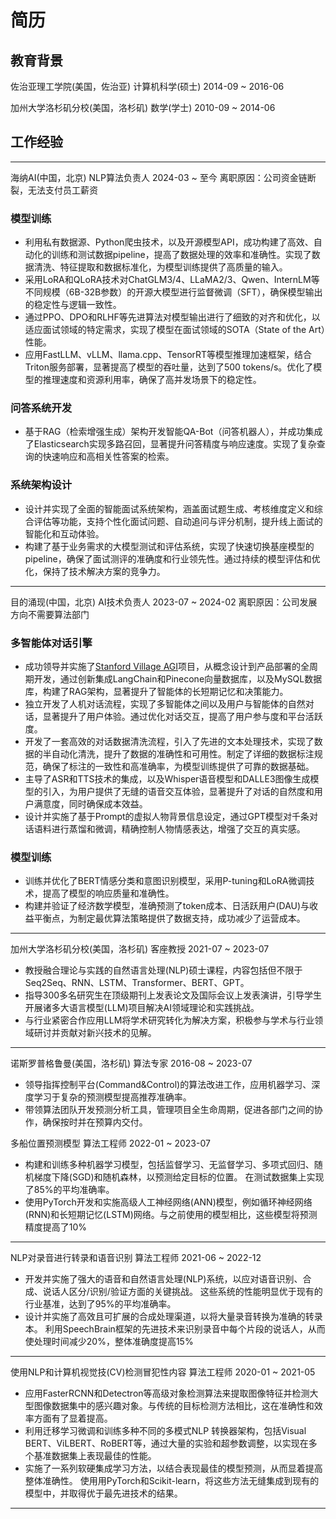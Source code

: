 # 简历

## 教育背景

佐治亚理工学院(美国，佐治亚)
计算机科学(硕士)
2014-09 ~ 2016-06

加州大学洛杉矶分校(美国，洛杉矶)
数学(学士)
2010-09 ~ 2014-06

## 工作经验

---
海纳AI(中国，北京)
NLP算法负责人
2024-03 ~ 至今
离职原因：公司资金链断裂，无法支付员工薪资

### 模型训练

- 利用私有数据源、Python爬虫技术，以及开源模型API，成功构建了高效、自动化的训练和测试数据pipeline，提高了数据处理的效率和准确性。实现了数据清洗、特征提取和数据标准化，为模型训练提供了高质量的输入。
- 采用LoRA和QLoRA技术对ChatGLM3/4、LLaMA2/3、Qwen、InternLM等不同规模（6B-32B参数）的开源大模型进行监督微调（SFT），确保模型输出的稳定性与逻辑一致性。
- 通过PPO、DPO和RLHF等先进算法对模型输出进行了细致的对齐和优化，以适应面试领域的特定需求，实现了模型在面试领域的SOTA（State of the Art）性能。
- 应用FastLLM、vLLM、llama.cpp、TensorRT等模型推理加速框架，结合Triton服务部署，显著提高了模型的吞吐量，达到了500 tokens/s。优化了模型的推理速度和资源利用率，确保了高并发场景下的稳定性。

### 问答系统开发

- 基于RAG（检索增强生成）架构开发智能QA-Bot（问答机器人），并成功集成了Elasticsearch实现多路召回，显著提升问答精度与响应速度。实现了复杂查询的快速响应和高相关性答案的检索。

### 系统架构设计

- 设计并实现了全面的智能面试系统架构，涵盖面试题生成、考核维度定义和综合评估等功能，支持个性化面试问题、自动追问与评分机制，提升线上面试的智能化和互动体验。
- 构建了基于业务需求的大模型测试和评估系统，实现了快速切换基座模型的pipeline，确保了面试测评的准确度和行业领先性。通过持续的模型评估和优化，保持了技术解决方案的竞争力。

---

目的涌现(中国，北京)
AI技术负责人
2023-07 ~ 2024-02
离职原因：公司发展方向不需要算法部门

### 多智能体对话引擎

- 成功领导并实施了[Stanford Village AGI](https://arxiv.org/abs/2304.03442)项目，从概念设计到产品部署的全周期开发，通过创新集成LangChain和Pinecone向量数据库，以及MySQL数据库，构建了RAG架构，显著提升了智能体的长短期记忆和决策能力。
- 独立开发了人机对话流程，实现了多智能体之间以及用户与智能体的自然对话，显著提升了用户体验。通过优化对话交互，提高了用户参与度和平台活跃度。
- 开发了一套高效的对话数据清洗流程，引入了先进的文本处理技术，实现了数据的半自动化清洗，提升了数据的准确性和可用性。制定了详细的数据标注规范，确保了标注的一致性和高准确率，为模型训练提供了可靠的数据基础。
- 主导了ASR和TTS技术的集成，以及Whisper语音模型和DALLE3图像生成模型的引入，为用户提供了无缝的语音交互体验，显著提升了对话的自然度和用户满意度，同时确保成本效益。
- 设计并实施了基于Prompt的虚拟人物背景信息设定，通过GPT模型对千条对话语料进行蒸馏和微调，精确控制人物情感表达，增强了交互的真实感。

### 模型训练

- 训练并优化了BERT情感分类和意图识别模型，采用P-tuning和LoRA微调技术，提高了模型的响应质量和准确性。
- 构建并验证了经济数学模型，准确预测了token成本、日活跃用户(DAU)与收益平衡点，为制定最优算法策略提供了数据支持，成功减少了运营成本。

---

加州大学洛杉矶分校(美国，洛杉矶)
客座教授
2021-07 ~ 2023-07

- 教授融合理论与实践的自然语言处理(NLP)硕士课程，内容包括但不限于Seq2Seq、RNN、LSTM、Transformer、BERT、GPT。
- 指导300多名研究生在顶级期刊上发表论文及国际会议上发表演讲，引导学生开展诸多大语言模型(LLM)项目解决AI领域理论和实践挑战。
- 与行业紧密合作应用LLM将学术研究转化为解决方案，积极参与学术与行业领域研讨并贡献对新兴技术的见解。

---

诺斯罗普格鲁曼(美国，洛杉矶)
算法专家
2016-08 ~ 2023-07

- 领导指挥控制平台(Command&Control)的算法改进工作，应用机器学习、深度学习于复杂的预测模型提高推荐准确率。
- 带领算法团队开发预测分析工具，管理项目全生命周期，促进各部门之间的协作，确保按时并在预算内交付。


多船位置预测模型
算法工程师
2022-01 ~ 2023-07

- 构建和训练多种机器学习模型，包括监督学习、无监督学习、多项式回归、随机梯度下降(SGD)和随机森林，以预测给定目标的位置。 在测试数据集上实现了85%的平均准确率。
- 使用PyTorch开发和实施高级人工神经网络(ANN)模型，例如循环神经网络(RNN)和长短期记忆(LSTM)网络。与之前使用的模型相比，这些模型将预测精度提高了10%

---

NLP对录音进行转录和语音识别
算法工程师
2021-06 ~ 2022-12

- 开发并实施了强大的语音和自然语言处理(NLP)系统，以应对语音识别、合成、说话人区分/识别/验证方面的关键挑战。 这些系统的性能明显优于现有的行业基准，达到了95%的平均准确率。
- 设计并实施了高效且可扩展的合成处理渠道，以将大量录音转换为准确的转录本。 利用SpeechBrain框架的先进技术来识别录音中每个片段的说话人，从而使处理时间减少20%，整体准确度提高15%

---

使用NLP和计算机视觉技(CV)检测冒犯性内容
算法工程师
2020-01 ~ 2021-05

- 应用FasterRCNN和Detectron等高级对象检测算法来提取图像特征并检测大型图像数据集中的感兴趣对象。与传统的目标检测方法相比，这在准确性和效率方面有了显着提高。
- 利用迁移学习微调和训练多种不同的多模式NLP 转换器架构，包括Visual BERT、ViLBERT、RoBERT等，通过大量的实验和超参数调整，以实现在多个基准数据集上表现最佳的性能。
- 实施了一系列软硬集成学习方法，以结合表现最佳的模型预测，从而显着提高整体准确性。 使用用PyTorch和Scikit-learn，将这些方法无缝集成到现有的模型中，并取得优于最先进技术的结果。

---
